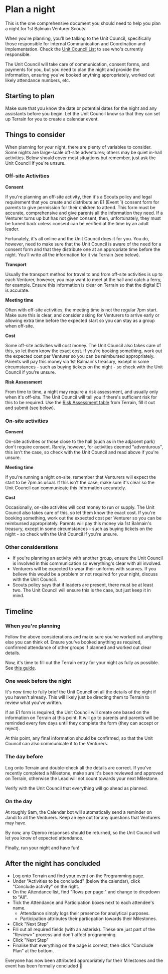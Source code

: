 # Plan a night

This is the one comprehensive document you should need to help you plan a night for 1st Balmain Venturer Scouts.

When you're planning, you'll be talking to the Unit Council, specifically those responsible for Internal Communication and Coordination and Implementation. Check the [Unit Council List](../Unit%20Council.md) to see who's currently responsible. 

The Unit Council will take care of communication, consent forms, and payments for you, but you need to plan the night and provide the information, ensuring you've booked anything appropriately, worked out likely attendance numbers, etc.

## Starting to plan

Make sure that you know the date or potential dates for the night and any assistants before you begin. Let the Unit Council know so that they can set up Terrain for you to create a calendar event.

## Things to consider

When planning for your night, there are plenty of variables to consider. Some nights are large-scale off-site adventures; others may be quiet in-hall activities. Below should cover most situations but remember, just ask the Unit Council if you're unsure.

### Off-site Activities

**Consent**

If you're planning an off-site activity, then it's a Scouts policy and legal requirement that you create and distribute an E1 (Event 1) consent form for parents to give permission for their children to attend. This form must be accurate, comprehensive and give parents all the information they need. If a Venturer turns up but has not given consent, then, unfortunately, they must be turned back unless consent can be verified at the time by an adult leader.

Fortunately, it's all online and the Unit Council does it for you. You do, however, need to make sure that the Unit Council is aware of the need for a consent form and that they distribute one at an appropriate time before the night. You'll write all the information for it via Terrain (see below).

**Transport**

Usually the transport method for travel to and from off-site activities is up to each Venturer, however, you may want to meet at the hall and catch a ferry, for example. Ensure this information is clear on Terrain so that the digital E1 is accurate.

**Meeting time**

Often with off-site activities, the meeting time is not the regular 7pm start. Make sure this is clear, and consider asking for Venturers to arrive early or allowing extra time before the expected start so you can stay as a group when off-site.

**Cost**

Some off-site activities will cost money. The Unit Council also takes care of this, so let them know the exact cost. If you're booking something, work out the expected cost per Venturer so you can be reimbursed appropriately. Parents will pay this money via 1st Balmain's treasury, except in some circumstances - such as buying tickets on the night - so check with the Unit Council if you're unsure.

**Risk Assessment**

From time to time, a night may require a risk assessment, and usually only when it's off-site. The Unit Council will tell you if there's sufficient risk for this to be required. Use the [Risk Assessment table](https://docs.google.com/spreadsheets/d/1gknK1qSSEgFvH6_e0UxwhoRjaWYLMX5vc01zq_FyhT4/edit#gid=697180700) from Terrain, fill it out and submit (see below).

### On-site activities

**Consent**

On-site activities or those close to the hall (such as in the adjacent park) don't require consent. Rarely, however, for activities deemed "adventurous", this isn't the case, so check with the Unit Council and read above if you're unsure.

**Meeting time**

If you're running a night on-site, remember that Venturers will expect the start to be 7pm as usual. If this isn't the case, make sure it's clear so the Unit Council can communicate this information accurately.

**Cost**

Occasionally, on-site activites will cost money to run or supply. The Unit Council also takes care of this, so let them know the exact cost. If you're booking something, work out the expected cost per Venturer so you can be reimbursed appropriately. Parents will pay this money via 1st Balmain's treasury, except in some circumstances - such as buying tickets on the night - so check with the Unit Council if you're unsure.

### Other considerations

- If you're planning an activity with another group, ensure the Unit Council is involved in this communication so everything's clear with all involved.
- Venturers will be expected to wear their uniforms with scarves. If you believe this would be a problem or not required for your night, discuss with the Unit Council.
- Scouts policy says that if leaders are present, there must be at least two. The Unit Council will ensure this is the case, but just keep it in mind.

## Timeline

### When you're planning

Follow the above considerations and make sure you've worked out anything else you can think of. Ensure you've booked anything as required, confirmed attendance of other groups if planned and worked out clear details.

Now, it's time to fill out the Terrain entry for your night as fully as possible. See [this guide](Terrain.md).

### One week before the night

It's now time to fully brief the Unit Council on all the details of the night if you haven't already. This will likely just be directing them to Terrain to review what you've written.

If an E1 form is required, the Unit Council will create one based on the information on Terrain at this point. It will go to parents and parents will be reminded every few days until they complete the form (they can accept or reject).

At this point, any final information should be confirmed, so that the Unit Council can also communicate it to the Venturers.

### The day before

Log onto Terrain and double-check all the details are correct. If you've recently completed a Milestone, make sure it's been reviewed and approved on Terrain, otherwise the Lead will not count towards your next Milestone.

Verify with the Unit Council that everything will go ahead as planned.

### On the day

At roughly 9am, the Calendar bot will automatically send a reminder on Jandi to all the Venturers. Keep an eye out for any questions that Venturers may have.

By now, any Operoo responses should be returned, so the Unit Council will let you know of expected attendance. 

Finally, run your night and have fun!

## After the night has concluded

- Log onto Terrain and find your event on the Programming page.
- Under "Activities to be concluded" (below the calendar), click "Conclude activity" on the right.
- On the Attendance list, find "Rows per page:" and change to dropdown to "All".
- Tick the Attendance and Participation boxes next to each attendee's name. 
    - Attendance simply logs their presence for analytical purposes.
    - Participation attributes their particpation towards their Milestones.
- Click "Next Step"
- Fill out all required fields (with an asterisk). These are just part of the "Review>" process and don't affect programming.
- Click "Next Step"
- Finalise that everything on the page is correct, then click "Conclude Plan" at the bottom. 

Everyone has now been attributed appropriately for their Milestones and the event has been formally concluded :tada:
